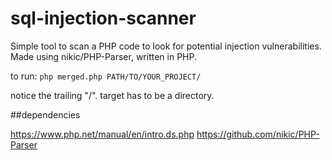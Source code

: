 # sql-injection-scanner

Simple tool to scan a PHP code to look for potential injection vulnerabilities. Made using nikic/PHP-Parser, written in PHP.

to run: `php merged.php PATH/TO/YOUR_PROJECT/`

notice the trailing "/". target has to be a directory.

##dependencies

https://www.php.net/manual/en/intro.ds.php
https://github.com/nikic/PHP-Parser
